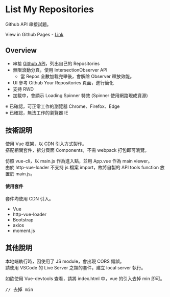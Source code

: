# List My Repositories
Github API 串接試題。

View in Github Pages - [Link](https://lastor-chen.github.io/github_repo_list/)

## Overview
* 串接 [Github API](https://developer.github.com/v3/)，列出自己的 Repositories
* 無限滾動分頁，使用 IntersectionObserver API
  * 當 Repos 全數加載完畢後，會解除 Observer 釋放效能。
* UI 參考 Github Your Repositories 頁面，進行簡化
* 支持 RWD
* 加載中，會顯示 Loading Spinner 特效 (Spinner 使用網路現成資源)

※ 已確認，可正常工作的瀏覽器 Chrome、Firefox、Edge <br>
※ 已確認，無法工作的瀏覽器 IE

## 技術說明
使用 Vue 框架，以 CDN 引入方式製作。<br>
搭配相關套件，拆分頁面 Components，不需 webpack 打包即可瀏覽。

仿照 vue-cli，以 main.js 作為進入點，並用 App.vue 作為 main viewer。 <br>
由於 http-vue-loader 不支持 js 檔案 import，故將自製的 API tools function 放置於 main.js。

#### 使用套件
套件均使用 CDN 引入。

* Vue
* http-vue-loader
* Bootstrap
* axios
* moment.js

## 其他說明
本地端執行時，因使用了 JS module，會出現 CORS 錯誤。<br>
請使用 VSCode 的 Live Server 之類的套件，建立 local server 執行。

如欲使用 Vue-devtools 查看，請將 index.html 中，vue 的引入去掉 min 即可。
<pre>
// 去掉 min
<script src="https://unpkg.com/vue@2.6.11/dist/vue<b>.min</b>.js"></script>
</pre>